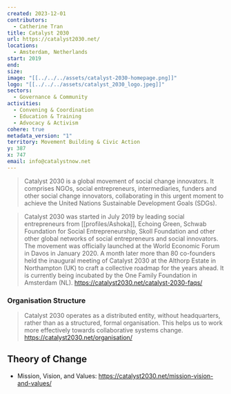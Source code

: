 ```yaml
---
created: 2023-12-01
contributors:
  - Catherine Tran
title: Catalyst 2030
url: https://catalyst2030.net/
locations:
  - Amsterdam, Netherlands
start: 2019
end: 
size: 
image: "[[../../../assets/catalyst-2030-homepage.png]]"
logo: "[[../../../assets/catalyst_2030_logo.jpeg]]"
sectors:
  - Governance & Community
activities:
  - Convening & Coordination
  - Education & Training
  - Advocacy & Activism
cohere: true
metadata_version: "1"
territory: Movement Building & Civic Action
y: 387
x: 747
email: info@catalystnow.net
---
```

>Catalyst 2030 is a global movement of social change innovators. It comprises NGOs, social entrepreneurs, intermediaries, funders and other social change innovators, collaborating in this urgent moment to achieve the United Nations Sustainable Development Goals (SDGs).

>Catalyst 2030 was started in July 2019 by leading social entrepreneurs from [[profiles/Ashoka]], Echoing Green, Schwab Foundation for Social Entrepreneurship, Skoll Foundation and other other global networks of social entrepreneurs and social innovators. The movement was officially launched at the World Economic Forum in Davos in January 2020. A month later more than 80 co-founders held the inaugural meeting of Catalyst 2030 at the Althorp Estate in Northampton (UK) to craft a collective roadmap for the years ahead. It is currently being incubated by the One Family Foundation in Amsterdam (NL).
https://catalyst2030.net/catalyst-2030-faqs/

### Organisation Structure

>Catalyst 2030 operates as a distributed entity, without headquarters, rather than as a structured, formal organisation. This helps us to work more effectively towards collaborative systems change.
https://catalyst2030.net/organisation/

## Theory of Change

- Mission, Vision, and Values: https://catalyst2030.net/mission-vision-and-values/






